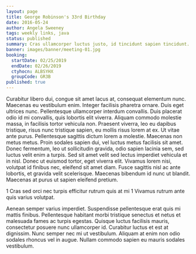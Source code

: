 ```yaml
---
layout: page
title: George Robinson's 33rd Birthday
date: 2016-05-24
author: Angela Sweeney
tags: weekly links, java
status: published
summary: Cras ullamcorper luctus justo, id tincidunt sapien tincidunt.
banner: images/banner/meeting-01.jpg
booking:
  startDate: 02/25/2019
  endDate: 02/26/2019
  ctyhocn: ALBSYHX
  groupCode: GR3B
published: true
---
```

Curabitur libero dui, congue sit amet lacus at, consequat elementum nunc. Maecenas eu vestibulum enim. Integer facilisis pharetra ornare. Duis eget ultrices nunc. Pellentesque ullamcorper interdum convallis. Duis placerat odio id mi convallis, quis lobortis elit viverra. Aliquam commodo molestie massa, in facilisis tortor vehicula non. Praesent viverra, leo eu dapibus tristique, risus nunc tristique sapien, eu mollis risus lorem at ex. Ut vitae ante purus. Pellentesque sagittis dictum lorem a molestie. Maecenas non metus metus.
Proin sodales sapien dui, vel luctus metus facilisis sit amet. Donec fermentum, leo ut sollicitudin gravida, odio sapien lacinia sem, sed luctus velit enim a turpis. Sed sit amet velit sed lectus imperdiet vehicula et in nisl. Donec ut euismod tortor, eget viverra elit. Vivamus lorem nisi, volutpat id finibus nec, eleifend sit amet diam. Fusce sagittis nisl ac ante lobortis, et gravida velit scelerisque. Maecenas bibendum id nunc ut blandit. Maecenas at purus ut sapien eleifend pretium.

1 Cras sed orci nec turpis efficitur rutrum quis at mi
1 Vivamus rutrum ante quis varius volutpat.

Aenean semper varius imperdiet. Suspendisse pellentesque erat quis mi mattis finibus. Pellentesque habitant morbi tristique senectus et netus et malesuada fames ac turpis egestas. Quisque luctus facilisis mauris, consectetur posuere nunc ullamcorper id. Curabitur luctus et est at dignissim. Nunc semper nec mi ut vestibulum. Aliquam at enim non odio sodales rhoncus vel in augue. Nullam commodo sapien eu mauris sodales vestibulum.
